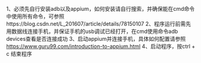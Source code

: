   1、必须先自行安装adb以及appium，如何安装请自行搜索，并确保能在cmd命令中使用所有命令，可参照https://blog.csdn.net/L_201607/article/details/781501072、程序运行前需先用数据线连接手机，并保证手机的usb调试已经打开，在cmd使用命令adb devices查看是否连接成功3、启动appium并连接手机，具体如何配置请参照 https://www.guru99.com/introduction-to-appium.html4、启动程序，按ctrl + c 结束程序 